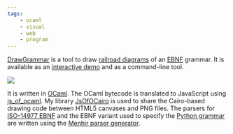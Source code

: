 ```yaml
---
tags:
    - ocaml
    - visual
    - web
    - program
---
```

[DrawGrammar](https://github.com/jacquev6/DrawGrammar/) is a tool to draw [railroad diagrams](https://en.wikipedia.org/wiki/Syntax_diagram) of an [EBNF](https://en.wikipedia.org/wiki/Extended_Backus%E2%80%93Naur_form) grammar.
It is available as an [interactive demo](https://jacquev6.github.io/DrawGrammar/) and as a command-line tool.

<div class="text-center">
<img class="img-fluid" src="https://jacquev6.github.io/DrawGrammar/logo.png">
</div>

It is written in [OCaml](https://ocaml.org/).
The OCaml bytecode is translated to JavaScript using [js_of_ocaml](https://ocsigen.org/js_of_ocaml/).
My library [JsOfOCairo](https://github.com/jacquev6/JsOfOCairo/) is used to share the Cairo-based drawing code between HTML5 canvases and PNG files.
The parsers for [ISO-14977 EBNF](https://www.cl.cam.ac.uk/~mgk25/iso-14977.pdf) and the EBNF variant used to specify the [Python grammar](https://github.com/python/cpython/blob/master/Grammar/Grammar) are written using the [Menhir parser generator](http://gallium.inria.fr/~fpottier/menhir/).
